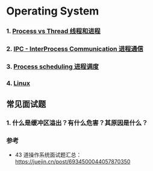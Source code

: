 # Operating System

### 1. [Process vs Thread 线程和进程](进程_线程.md)

### 2. [IPC - InterProcess Communication 进程通信](interprocess_communication.md)

### 3. [Process scheduling 进程调度](process_scheduling.md)

### 4. [Linux](linux.md)

## 常见面试题

### 1. 什么是缓冲区溢出？有什么危害？其原因是什么？

### 参考

- 43 道操作系统面试题汇总：https://juejin.cn/post/6934500044057870350
